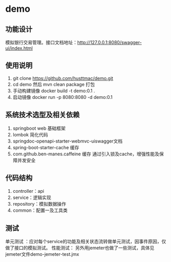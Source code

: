 # demo 

## 功能设计

模拟银行交易管理。接口文档地址：http://127.0.0.1:8080/swagger-ui/index.html

## 使用说明
1. git clone https://github.com/husttmac/demo.git 
2. cd demo 然后 mvn clean  package 打包
3. 手动构建镜像   docker build -t demo:0.1 .
4. 启动镜像  docker run -p 8080:8080 -d demo:0.1

## 系统技术选型及相关依赖
1. springboot web 基础框架
2. lombok 简化代码
3. springdoc-openapi-starter-webmvc-uiswagger文档
4. spring-boot-starter-cache  缓存
5. com.github.ben-manes.caffeine 缓存
通过引入锁及cache，增强性能及保障并发安全

## 代码结构
1. controller：api
2. service：逻辑实现
3. repository：模拟数据操作
4. common：配置一及工具类

## 测试
单元测试 ：应对每个service的功能及相关状态流转做单元测试，因事件原因，仅做了接口的模拟测试。
性能测试： 另外用jemeter也做了一些测试，具体见jemeter文件demo-jemeter-test.jmx
